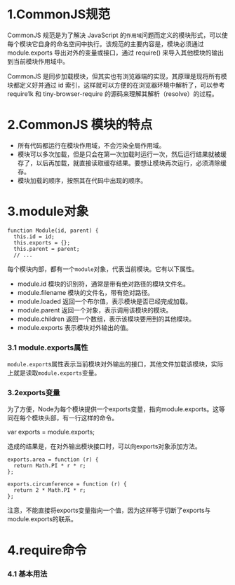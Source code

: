 # 1.CommonJS规范
   CommonJS 规范是为了解决 JavaScript 的`作用域`问题而定义的模块形式，可以使每个模块它自身的命名空间中执行。该规范的主要内容是，模块必须通过
module.exports 导出对外的变量或接口，通过 require() 来导入其他模块的输出到当前模块作用域中。

   CommonJS 是同步加载模块，但其实也有浏览器端的实现，其原理是现将所有模块都定义好并通过 id 索引，这样就可以方便的在浏览器环境中解析了，可以参考
require1k 和 tiny-browser-require 的源码来理解其解析（resolve）的过程。

# 2.CommonJS 模块的特点

* 所有代码都运行在模块作用域，不会污染全局作用域。
* 模块可以多次加载，但是只会在第一次加载时运行一次，然后运行结果就被缓存了，以后再加载，就直接读取缓存结果。要想让模块再次运行，必须清除缓存。
* 模块加载的顺序，按照其在代码中出现的顺序。

# 3.module对象
```
function Module(id, parent) {
  this.id = id;
  this.exports = {};
  this.parent = parent;
  // ...
```
每个模块内部，都有一个`module`对象，代表当前模块。它有以下属性。
* module.id 模块的识别符，通常是带有绝对路径的模块文件名。
* module.filename 模块的文件名，带有绝对路径。
* module.loaded 返回一个布尔值，表示模块是否已经完成加载。
* module.parent 返回一个对象，表示调用该模块的模块。
* module.children 返回一个数组，表示该模块要用到的其他模块。
* module.exports 表示模块对外输出的值。

### 3.1 module.exports属性

`module.export`s属性表示当前模块对外输出的接口，其他文件加载该模块，实际上就是读取`module.exports`变量。

### 3.2exports变量

为了方便，Node为每个模块提供一个exports变量，指向module.exports。这等同在每个模块头部，有一行这样的命令。

   var exports = module.exports;
   
造成的结果是，在对外输出模块接口时，可以向exports对象添加方法。

```
exports.area = function (r) {
  return Math.PI * r * r;
};

exports.circumference = function (r) {
  return 2 * Math.PI * r;
};
```

注意，不能直接将exports变量指向一个值，因为这样等于切断了exports与module.exports的联系。

# 4.require命令
### 4.1 基本用法




